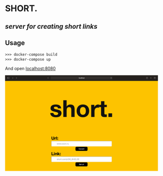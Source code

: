 # SHORT.
## *server for creating short links*

## Usage 
```
>>> docker-compose build
>>> docker-compose up
```

 And open [localhost:8080](http://localhost:8080)

![Index](/img/index_page.png)

